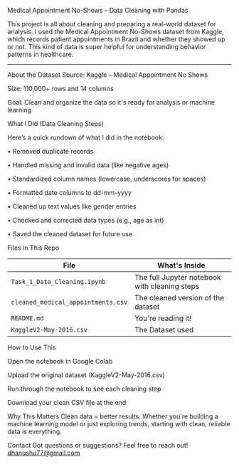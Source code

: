 Medical Appointment No-Shows – Data Cleaning with Pandas
 
This project is all about cleaning and preparing a real-world dataset for analysis. I used the Medical Appointment No-Shows dataset from Kaggle, which records patient appointments in Brazil and whether they showed up or not. This kind of data is super helpful for understanding behavior patterns in healthcare.
___________________________________________________________________________________________________________________________________________________________________________________________________________________
About the Dataset
Source: Kaggle – Medical Appointment No Shows

Size: 110,000+ rows and 14 columns

Goal: Clean and organize the data so it's ready for analysis or machine learning

What I Did (Data Cleaning Steps)

Here’s a quick rundown of what I did in the notebook:

 • Removed duplicate records

 • Handled missing and invalid data (like negative ages)

 • Standardized column names (lowercase, underscores for spaces)

 • Formatted date columns to dd-mm-yyyy

 • Cleaned up text values like gender entries

 • Checked and corrected data types (e.g., age as int)

 • Saved the cleaned dataset for future use

Files in This Repo

| File                                 | What's Inside                                 |
| ------------------------------------ | --------------------------------------------- |
| `Task_1_Data_Cleaning.ipynb`         | The full Jupyter notebook with cleaning steps |
| `cleaned_medical_appointments.csv`   | The cleaned version of the dataset            |
| `README.md`                          | You're reading it!                            |
| `KaggleV2-May-2016.csv`              | The Dataset used                              |


How to Use This

Open the notebook in Google Colab

Upload the original dataset (KaggleV2-May-2016.csv)

Run through the notebook to see each cleaning step

Download your clean CSV file at the end

Why This Matters
Clean data = better results. Whether you're building a machine learning model or just exploring trends, starting with clean, reliable data is everything.

Contact
Got questions or suggestions? Feel free to reach out!
dhanushu77@gmail.com
